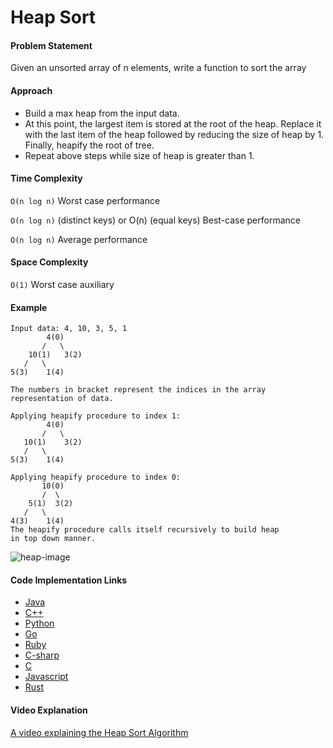 # Heap Sort

#### Problem Statement

Given an unsorted array of n elements, write a function to sort the array

#### Approach

- Build a max heap from the input data.
- At this point, the largest item is stored at the root of the heap. Replace it with the last item of the heap followed by reducing the size of heap by 1. Finally, heapify the root of tree.
- Repeat above steps while size of heap is greater than 1.

#### Time Complexity

`O(n log n)` Worst case performance

`O(n log n)` (distinct keys)
or O(n) (equal keys) Best-case performance

`O(n log n)` Average performance

#### Space Complexity

`O(1)` Worst case auxiliary

#### Example

```
Input data: 4, 10, 3, 5, 1
        4(0)
       /   \
    10(1)   3(2)
   /   \
5(3)    1(4)

The numbers in bracket represent the indices in the array
representation of data.

Applying heapify procedure to index 1:
        4(0)
       /   \
   10(1)    3(2)
   /   \
5(3)    1(4)

Applying heapify procedure to index 0:
       10(0)
       /  \
    5(1)  3(2)
   /   \
4(3)    1(4)
The heapify procedure calls itself recursively to build heap
in top down manner.
```

![heap-image](https://upload.wikimedia.org/wikipedia/commons/1/1b/Sorting_heapsort_anim.gif "Heap Sort")

#### Code Implementation Links

- [Java](https://github.com/TheAlgorithms/Java/blob/master/src/main/java/com/thealgorithms/sorts/HeapSort.java)
- [C++](https://github.com/TheAlgorithms/C-Plus-Plus/blob/master/sorting/heap_sort.cpp)
- [Python](https://github.com/TheAlgorithms/Python/blob/master/sorts/heap_sort.py)
- [Go](https://github.com/TheAlgorithms/Go/blob/master/sort/heapsort.go)
- [Ruby](https://github.com/TheAlgorithms/Ruby/blob/master/sorting/heap_sort.rb)
- [C-sharp](https://github.com/TheAlgorithms/C-Sharp/blob/master/Algorithms/Sorters/Comparison/HeapSorter.cs)
- [C](https://github.com/TheAlgorithms/C/blob/master/sorting/heap_sort.c)
- [Javascript](https://github.com/TheAlgorithms/Javascript/blob/master/Sorts/HeapSort.js)
- [Rust](https://github.com/TheAlgorithms/Rust/blob/master/src/sorting/heap_sort.rs)

#### Video Explanation

[A video explaining the Heap Sort Algorithm](https://www.youtube.com/watch?v=MtQL_ll5KhQ)
